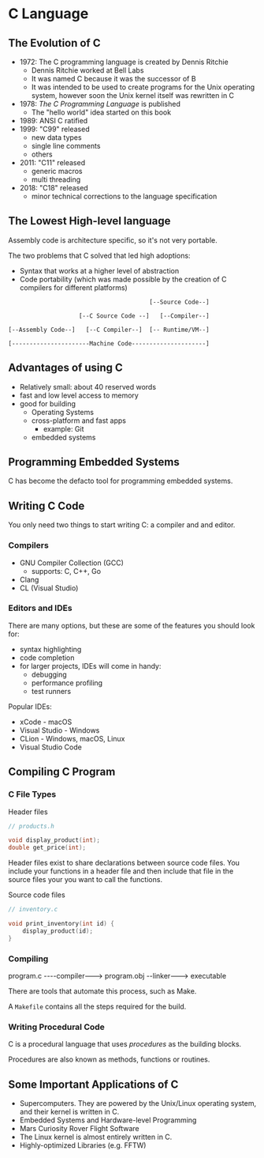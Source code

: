 # C Language

## The Evolution of C

* 1972: The C programming language is created by Dennis Ritchie
  * Dennis Ritchie worked at Bell Labs
  * It was named C because it was the successor of B
  * It was intended to be used to create programs for the Unix operating system, however soon the Unix kernel itself was rewritten in C
* 1978: *The C Programming Language* is published
  * The "hello world" idea started on this book
* 1989: ANSI C ratified
* 1999: "C99" released
  * new data types
  * single line comments
  * others
* 2011: "C11" released
  * generic macros
  * multi threading
* 2018: "C18" released
  * minor technical corrections to the language specification

## The Lowest High-level language

Assembly code is architecture specific, so it's not very portable.

The two problems that C solved that led high adoptions:

* Syntax that works at a higher level of abstraction
* Code portability (which was made possible by the creation of C compilers for different platforms)

```                                  
                                        [--Source Code--]

                    [--C Source Code --]   [--Compiler--]

[--Assembly Code--]   [--C Compiler--]  [-- Runtime/VM--]

[----------------------Machine Code---------------------]
```

## Advantages of using C

* Relatively small: about 40 reserved words
* fast and low level access to memory
* good for building
  * Operating Systems
  * cross-platform and fast apps
    * example: Git
  * embedded systems


## Programming Embedded Systems

C has become the defacto tool for programming embedded systems.

## Writing C Code

You only need two things to start writing C: a compiler and and editor.

### Compilers

* GNU Compiler Collection (GCC)
  * supports: C, C++, Go
* Clang
* CL (Visual Studio)

### Editors and IDEs

There are many options, but these are some of the features you should look for:

* syntax highlighting
* code completion
* for larger projects, IDEs will come in handy:
  * debugging
  * performance profiling
  * test runners


Popular IDEs:

* xCode - macOS
* Visual Studio - Windows
* CLion - Windows, macOS, Linux
* Visual Studio Code 

## Compiling C Program

### C File Types

Header files

```c
// products.h

void display_product(int);
double get_price(int);
```

Header files exist to share declarations between source code files. You include your functions in a header file and then include that file in the source files your you want to call the functions.

Source code files

```c
// inventory.c

void print_inventory(int id) {
    display_product(id);
}
```

### Compiling

program.c ----compiler---> program.obj --linker---> executable

There are tools that automate this process, such as Make.

A `Makefile` contains all the steps required for the build.

### Writing Procedural Code

C is a procedural language that uses *procedures* as the building blocks.

Procedures are also known as methods, functions or routines.

## Some Important Applications of C

* Supercomputers. They are powered by the Unix/Linux operating system, and their kernel is written in C.
* Embedded Systems and Hardware-level Programming
* Mars Curiosity Rover Flight Software
* The Linux kernel is almost entirely written in C.
* Highly-optimized Libraries (e.g. FFTW)


